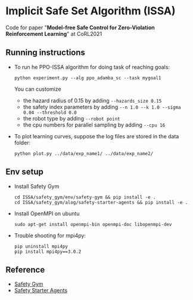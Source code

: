 # Implicit Safe Set Algorithm (ISSA)
Code for paper "**Model-free Safe Control for Zero-Violation Reinforcement Learning**" at CoRL2021
## Running instructions 
- To run he PPO-ISSA algorithm for doing task of reaching goals:
    
    ```
    python experiment.py --alg ppo_adamba_sc --task mygoal1
    ```
    You can customize
    - the hazard radius of 0.15 by adding `--hazards_size 0.15`
    - the safety index parameters by adding `--n 1.0 --k 1.0 --sigma 0.04 --threshold 0.0`
    - the robot type by adding `--robot point`
    - the cpu numbers for parallel sampling by adding `--cpu 16`
- To plot learning curves, suppose the log files are stored in the data folder:
    ```
    python plot.py ../data/exp_name1/ ../data/exp_name2/
    ```
## Env setup
- Install Safety Gym
    ```
    cd ISSA/safety_gym/env/safety-gym && pip install -e .
    cd ISSA/safety_gym/alog/safety-starter-agents && pip install -e .
    ```
- Install OpenMPI on ubuntu
    ```
    sudo apt-get install openmpi-bin openmpi-doc libopenmpi-dev
    ```
- Trouble shooting for mpi4py:
    ```
    pip uninstall mpi4py
    pip install mpi4py==3.0.2
    ```
## Reference

- [Safety Gym](https://github.com/openai/safety-gym) 
- [Safety Starter Agents](https://github.com/openai/safety-starter-agents) 






